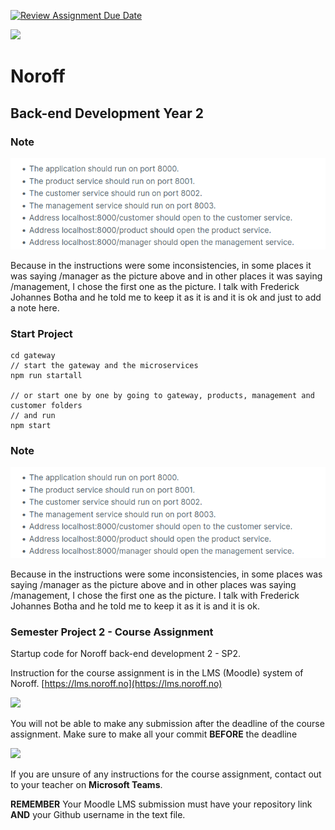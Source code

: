 [![Review Assignment Due Date](https://classroom.github.com/assets/deadline-readme-button-24ddc0f5d75046c5622901739e7c5dd533143b0c8e959d652212380cedb1ea36.svg)](https://classroom.github.com/a/WXJwttMj)

![](http://images.restapi.co.za/pvt/Noroff-64.png)

# Noroff

## Back-end Development Year 2

### Note

![endpoints](endpoints.png)

Because in the instructions were some inconsistencies, in some places it was saying /manager as the picture above and in other places it was saying /management, I chose the first one as the picture. I talk with Frederick Johannes Botha and he told me to keep it
as it is and it is ok and just to add a note here.

### Start Project

```
cd gateway
// start the gateway and the microservices
npm run startall

// or start one by one by going to gateway, products, management and customer folders
// and run
npm start

```

### Note

![endpoints](endpoints.png)

Because in the instructions were some inconsistencies, in some places was saying /manager as the picture above and in other places was saying /management, I chose the first one as the picture. I talk with Frederick Johannes Botha and he told me to keep it
as it is and it is ok.

### Semester Project 2 - Course Assignment

Startup code for Noroff back-end development 2 - SP2.

Instruction for the course assignment is in the LMS (Moodle) system of Noroff.
[https://lms.noroff.no](https://lms.noroff.no)

![](http://images.restapi.co.za/pvt/ca_important.png)

You will not be able to make any submission after the deadline of the course assignment. Make sure to make all your commit **BEFORE** the deadline

![](http://images.restapi.co.za/pvt/help.png)

If you are unsure of any instructions for the course assignment, contact out to your teacher on **Microsoft Teams**.

**REMEMBER** Your Moodle LMS submission must have your repository link **AND** your Github username in the text file.
